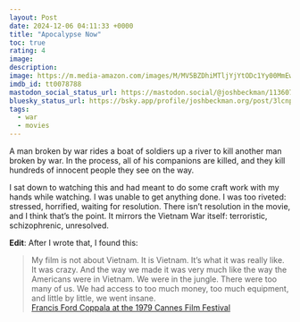 ```yaml
---
layout: Post
date: 2024-12-06 04:11:33 +0000
title: "Apocalypse Now"
toc: true
rating: 4
image: 
description: 
image: https://m.media-amazon.com/images/M/MV5BZDhiMTljYjYtODc1Yy00MmEwLTg2OTYtYmE1YTRmNDE4MmEwXkEyXkFqcGc@._V1_SX300.jpg
imdb_id: tt0078788
mastodon_social_status_url: https://mastodon.social/@joshbeckman/113607082835938569
bluesky_status_url: https://bsky.app/profile/joshbeckman.org/post/3lcnps2ukfj2p
tags: 
  - war
  - movies
---
```


A man broken by war rides a boat of soldiers up a river to kill another man broken by war\. In the process, all of his companions are killed, and they kill hundreds of innocent people they see on the way\.

I sat down to watching this and had meant to do some craft work with my hands while watching\. I was unable to get anything done\. I was too riveted: stressed, horrified, waiting for resolution\. There isn’t resolution in the movie, and I think that’s the point\. It mirrors the Vietnam War itself: terroristic, schizophrenic, unresolved\.

​**Edit**​: After I wrote that, I found this:
> My film is not about Vietnam\. It is Vietnam\. It’s what it was really like\. It was crazy\. And the way we made it was very much like the way the Americans were in Vietnam\. We were in the jungle\. There were too many of us\. We had access to too much money, too much equipment, and little by little, we went insane\.<br/>[Francis Ford Coppala at the 1979 Cannes Film Festival](https://en.wikiquote.org/wiki/Apocalypse_Now#About)


